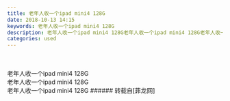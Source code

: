 ```yaml
---
title: 老年人收一个ipad mini4 128G
date: 2018-10-13 14:15
keywords: 老年人收一个ipad mini4 128G
description: 老年人收一个ipad mini4 128G老年人收一个ipad mini4 128G老年人收一个ipad mini4 128G
categories: used
---
```

<td class="t_f" id="postmessage_2016601">

<br/>
<br/>
老年人收一个ipad mini4 128G<br/>
老年人收一个ipad mini4 128G<br/>
老年人收一个ipad mini4 128G</td>
###### 转载自[菲龙网]
